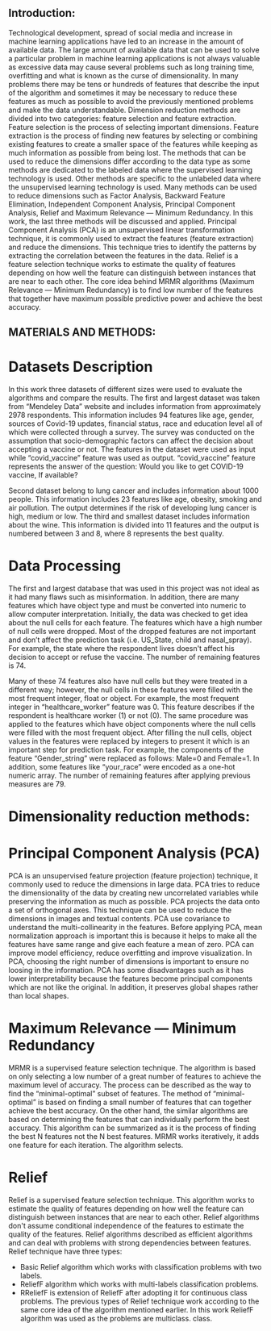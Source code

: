 ## Introduction:
Technological development, spread of social media and increase in machine learning applications have led to an increase in the amount of available data. The large amount of available data that can be used to solve a particular problem in machine learning applications is not always valuable as excessive data may cause several problems such as long training time, overfitting and what is known as the curse of dimensionality.
In many problems there may be tens or hundreds of features that describe the input of the algorithm and sometimes it may be necessary to reduce these features as much as possible to avoid the previously mentioned problems and make the data understandable.
Dimension reduction methods are divided into two categories: feature selection and feature extraction.
Feature selection is the process of selecting important dimensions.
Feature extraction is the process of finding new features by selecting or combining existing features to create a smaller space of the features while keeping as much information as possible from being lost.
The methods that can be used to reduce the dimensions differ according to the data type as some methods are dedicated to the labeled data where the supervised learning technology is used. Other methods are specific to the unlabeled data where the unsupervised learning technology is used.
Many methods can be used to reduce dimensions such as Factor Analysis, Backward Feature Elimination, Independent Component Analysis, Principal Component Analysis, Relief and Maximum Relevance — Minimum Redundancy. In this work, the last three methods will be discussed and applied.
Principal Component Analysis (PCA) is an unsupervised linear transformation technique, it is commonly used to extract the features (feature extraction) and reduce the dimensions. This technique tries to identify the patterns by extracting the correlation between the features in the data. Relief is a feature selection technique works to estimate the quality of features depending on how well the feature can distinguish between instances that are near to each other. The core idea behind MRMR algorithms (Maximum Relevance — Minimum Redundancy) is to find low number of the features that together have maximum possible predictive power and achieve the best accuracy.
## MATERIALS AND METHODS:
# Datasets Description
In this work three datasets of different sizes were used to evaluate the algorithms and compare the results.
The first and largest dataset was taken from “Mendeley Data” website and includes information from approximately 2978 respondents. This information includes 94 features like age, gender, sources of Covid-19 updates, financial status, race and education level all of which were collected through a survey.
The survey was conducted on the assumption that socio-demographic factors can affect the decision about accepting a vaccine or not. The features in the dataset were used as input while “covid_vaccine” feature was used as output. “covid_vaccine” feature represents the answer of the question: Would you like to get COVID-19 vaccine, If available?

Second dataset belong to lung cancer and includes information about 1000 people. This information includes 23 features like age, obesity, smoking and air pollution. The output determines if the risk of developing lung cancer is high, medium or low.
The third and smallest dataset includes information about the wine. This information is divided into 11 features and the output is numbered between 3 and 8, where 8 represents the best quality.
# Data Processing
The first and largest database that was used in this project was not ideal as it had many flaws such as misinformation. In addition, there are many features which have object type and must be converted into numeric to allow computer interpretation.
Initially, the data was checked to get idea about the null cells for each feature. The features which have a high number of null cells were dropped. Most of the dropped features are not important and don’t affect the prediction task (i.e. US_State, child and nasal_spray). For example, the state where the respondent lives doesn&#39;t affect his decision to accept or refuse the vaccine. The number of remaining features is 74.

Many of these 74 features also have null cells but they were treated in a different way; however, the null cells in these features were filled with the most frequent integer, float or object. For example, the most frequent integer in “healthcare_worker” feature was 0. This feature describes if the respondent is healthcare worker (1) or not (0).
The same procedure was applied to the features which have object components where the null cells were filled with the most frequent object. After filling the null cells, object values in the features were replaced by integers to present it which is an important step for prediction task. For example, the components of the feature “Gender_string” were replaced as follows: Male=0 and Female=1. In addition, some features like “your_race” were encoded as a one-hot numeric array. The number of remaining features after applying previous measures are 79.
# Dimensionality reduction methods:
# Principal Component Analysis (PCA)
PCA is an unsupervised feature projection (feature projection) technique, it commonly used to reduce the dimensions in large data. PCA tries to reduce the dimensionality of the data by creating new uncorrelated variables while preserving the information as much as possible. PCA projects the data onto a set of orthogonal axes. This technique can be used to reduce the dimensions in images and textual contents. PCA use covariance to understand the multi-collinearity in the features.
Before applying PCA, mean normalization approach is important this is because it helps to make all the features have same range and give each feature a mean of zero.
PCA can improve model efficiency, reduce overfitting and improve visualization.
In PCA, choosing the right number of dimensions is important to ensure no loosing in the information. PCA has some disadvantages such as it has lower interpretability because the features become principal components which are not like the original. In addition, it preserves
global shapes rather than local shapes.

# Maximum Relevance — Minimum Redundancy
MRMR is a supervised feature selection technique. The algorithm is based on only selecting a low number of a great number of features to achieve the maximum level of accuracy. The process can be described as the way to find the “minimal-optimal” subset of features.
The method of “minimal-optimal” is based on finding a small number of features that can together achieve the best accuracy. On the other hand, the similar algorithms are based on determining the features that can individually perform the best accuracy. This algorithm can be summarized as it is the process of finding the best N features not the N best features.
MRMR works iteratively, it adds one feature for each iteration. The algorithm selects.

# Relief
Relief is a supervised feature selection technique. This algorithm works to estimate the quality of features depending on how well the feature can distinguish between instances that are near to each other. Relief algorithms don&#39;t assume conditional independence of the features to estimate the quality of the features. Relief algorithms described as efficient algorithms and can deal with problems with strong dependencies between features.
Relief technique have three types:
- Basic Relief algorithm which works with classification problems with two labels.
- ReliefF algorithm which works with multi-labels classification problems.
- RReliefF is extension of ReliefF after adopting it for continuous class problems.
The previous types of Relief technique work according to the same core idea of the algorithm mentioned earlier. In this work ReliefF algorithm was used as the problems are multiclass.
class.
